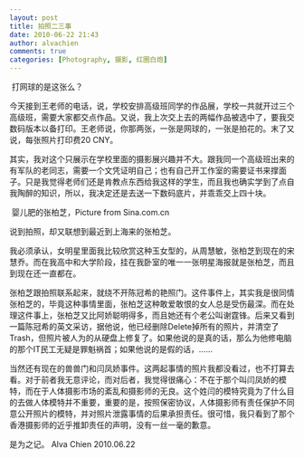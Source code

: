 ```yaml
---
layout: post
title: 拍照二三事
date: 2010-06-22 21:43
author: alvachien
comments: true
categories: [Photography, 摄影, 红圈白炮]
---
```

<img src="http://farm4.static.flickr.com/3221/3055757603_72aa25eda6_b.jpg" alt="" />
打网球的是这张么？

今天接到王老师的电话，说，学校安排高级班同学的作品展，学校一共就开过三个高级班，需要大家都交点作品。又说，我上次交上去的两幅作品被选中了，要我交数码版本以备打印。王老师说，你那两张，一张是网球的，一张是拍花的。末了又说，每张照片打印费20 CNY。

其实，我对这个只展示在学校里面的摄影展兴趣并不大。跟我同一个高级班出来的有军队的老同志，需要一个文凭证明自己；也有自己开工作室的需要证书来撑面子。只是我觉得老师们还是肯教点东西给我这样的学生，而且我也确实学到了点自我陶醉的知识，所以，我决定还是去送一下数码底片，并乖乖交上四十块。

<img src="http://apollo.s.dpool.sina.com.cn/nd/dataent/star/273/4b4fe4e0d692a.jpg" alt="" />
婴儿肥的张柏芝，Picture from Sina.com.cn

说到拍照，却又联想到最近到上海来的张柏芝。

我必须承认，女明星里面我比较欣赏这种玉女型的，从周慧敏，张柏芝到现在的宋慧乔。而在我高中和大学阶段，挂在我卧室的唯一一张明星海报就是张柏芝，而且到现在还一直都在。

张柏芝跟拍照联系起来，就绕不开陈冠希的艳照门。这件事件上，其实我是很同情张柏芝的，毕竟这种事情里面，张柏芝这种敢爱敢恨的女人总是受伤最深。而在处理这件事上，张柏芝又比阿娇聪明得多，而且她还有个老公叫谢霆锋。后来又看到一篇陈冠希的英文采访，据他说，他已经删除Delete掉所有的照片，并清空了Trash，但照片被人为的从硬盘上修复了。如果他说的是真的话，那么为他修电脑的那个IT民工无疑是罪魁祸首；如果他说的是假的话，……

当然还有现在的兽兽门和闫凤娇事件。这两起事情的照片我都没看过，也不打算去看。对于前者我无意评论，而对后者，我觉得很痛心：不在于那个叫闫凤娇的模特，而在于人体摄影市场的紊乱和摄影师的无良。这个姓闫的模特究竟为了什么目的去做人体模特并不重要，重要的是，按照保密协议，人体摄影师有责任保护不同意公开照片的模特，并对照片泄露事情的后果承担责任。很可惜，我只看到了那个香港摄影师的近乎推卸责任的声明，没有一丝一毫的歉意。

是为之记。
Alva Chien
2010.06.22
